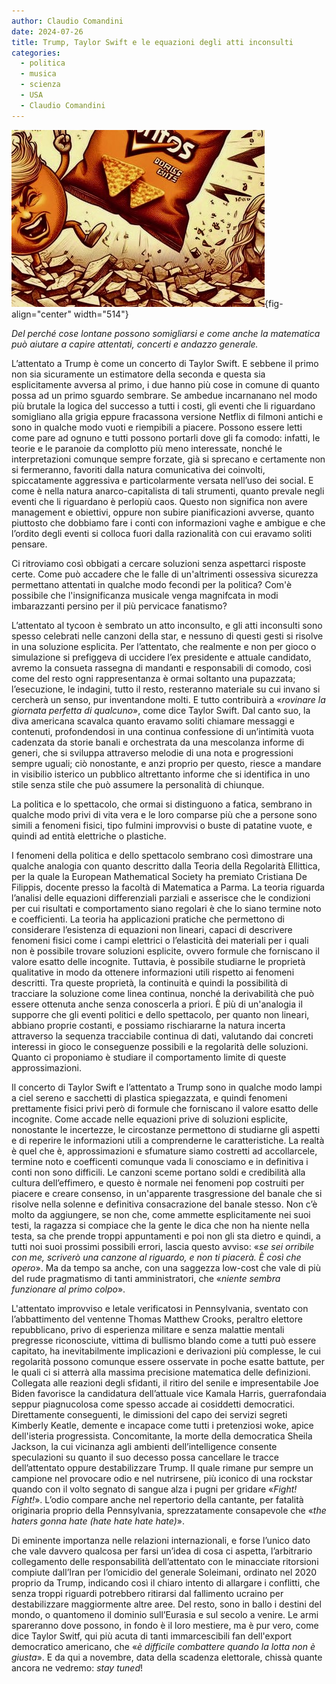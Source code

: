```yaml
---
author: Claudio Comandini
date: 2024-07-26
title: Trump, Taylor Swift e le equazioni degli atti inconsulti
categories:
  - politica
  - musica
  - scienza
  - USA
  - Claudio Comandini
---
```


![](images/ellittiche.jpeg){fig-align="center" width="514"}

*Del perché cose lontane possono somigliarsi e come anche la matematica può aiutare a capire attentati, concerti e andazzo generale.*

L’attentato a Trump è come un concerto di Taylor Swift. E sebbene il primo non sia sicuramente un estimatore della seconda e questa sia esplicitamente avversa al primo, i due hanno più cose in comune di quanto possa ad un primo sguardo sembrare. Se ambedue incarnanano nel modo più brutale la logica del successo a tutti i costi, gli eventi che li riguardano somigliano alla grigia eppure fracassona versione Netflix di filmoni antichi e sono in qualche modo vuoti e riempibili a piacere. Possono essere letti come pare ad ognuno e tutti possono portarli dove gli fa comodo: infatti, le teorie e le paranoie da complotto più meno interessate, nonché le interpretazioni comunque sempre forzate, già si sprecano e certamente non si fermeranno, favoriti dalla natura comunicativa dei coinvolti, spiccatamente aggressiva e particolarmente versata nell’uso dei social. E come è nella natura anarco-capitalista di tali strumenti, quanto prevale negli eventi che li riguardano è perlopiù caos. Questo non significa non avere management e obiettivi, oppure non subire pianificazioni avverse, quanto piuttosto che dobbiamo fare i conti con informazioni vaghe e ambigue e che l’ordito degli eventi si colloca fuori dalla razionalità con cui eravamo soliti pensare.

Ci ritroviamo così obbigati a cercare soluzioni senza aspettarci risposte certe. Come può accadere che le falle di un'altrimenti ossessiva sicurezza permettano attentati in qualche modo fecondi per la politica? Com'è possibile che l'insignificanza musicale venga magnifcata in modi imbarazzanti persino per il più pervicace fanatismo?

L’attentato al tycoon è sembrato un atto inconsulto, e gli atti inconsulti sono spesso celebrati nelle canzoni della star, e nessuno di questi gesti si risolve in una soluzione esplicita. Per l’attentato, che realmente e non per gioco o simulazione si prefiggeva di uccidere l’ex presidente e attuale candidato, avremo la consueta rassegna di mandanti e responsabili di comodo, così come del resto ogni rappresentanza è ormai soltanto una pupazzata; l’esecuzione, le indagini, tutto il resto, resteranno materiale su cui invano si cercherà un senso, pur inventandone molti. E tutto contribuirà a «*rovinare la giornata perfetta di qualcuno*», come dice Taylor Swift. Dal canto suo, la diva americana scavalca quanto eravamo soliti chiamare messaggi e contenuti, profondendosi in una continua confessione di un’intimità vuota cadenzata da storie banali e orchestrata da una mescolanza informe di generi, che si sviluppa attraverso melodie di una nota e progressioni sempre uguali; ciò nonostante, e anzi proprio per questo, riesce a mandare in visibilio isterico un pubblico altrettanto informe che si identifica in uno stile senza stile che può assumere la personalità di chiunque.

La politica e lo spettacolo, che ormai si distinguono a fatica, sembrano in qualche modo privi di vita vera e le loro comparse più che a persone sono simili a fenomeni fisici, tipo fulmini improvvisi o buste di patatine vuote, e quindi ad entità elettriche o plastiche.

I fenomeni della politica e dello spettacolo sembrano così dimostrare una qualche analogia con quanto descritto dalla Teoria della Regolarità Ellittica, per la quale la European Mathematical Society ha premiato Cristiana De Filippis, docente presso la facoltà di Matematica a Parma. La teoria riguarda l’analisi delle equazioni differenziali parziali e asserisce che le condizioni per cui risultati e comportamento siano regolari è che lo siano termine noto e coefficienti. La teoria ha applicazioni pratiche che permettono di considerare l’esistenza di equazioni non lineari, capaci di descrivere fenomeni fisici come i campi elettrici o l’elasticità dei materiali per i quali non è possibile trovare soluzioni esplicite, ovvero formule che forniscano il valore esatto delle incognite. Tuttavia, è possibile studiarne le proprietà qualitative in modo da ottenere informazioni utili rispetto ai fenomeni descritti. Tra queste proprietà, la continuità e quindi la possibilità di tracciare la soluzione come linea continua, nonché la derivabilità che può essere ottenuta anche senza conoscerla a priori. È più di un'analogia il supporre che gli eventi politici e dello spettacolo, per quanto non lineari, abbiano proprie costanti, e possiamo rischiararne la natura incerta attraverso la sequenza tracciabile continua di dati, valutando dai concreti interessi in gioco le conseguenze possibili e la regolarità delle soluzioni. Quanto ci proponiamo è studiare il comportamento limite di queste approssimazioni.

Il concerto di Taylor Swift e l’attentato a Trump sono in qualche modo lampi a ciel sereno e sacchetti di plastica spiegazzata, e quindi fenomeni prettamente fisici privi però di formule che forniscano il valore esatto delle incognite. Come accade nelle equazioni prive di soluzioni esplicite, nonostante le incertezze, le circostanze permettono di studiarne gli aspetti e di reperire le informazioni utili a comprenderne le caratteristiche. La realtà è quel che è, approssimazioni e sfumature siamo costretti ad accollarcele, termine noto e coefficenti comunque vada li conosciamo e in definitiva i conti non sono difficili. Le canzoni sceme portano soldi e credibilità alla cultura dell’effimero, e questo è normale nei fenomeni pop costruiti per piacere e creare consenso, in un'apparente trasgressione del banale che si risolve nella solenne e definitiva consacrazione del banale stesso. Non c’è molto da aggiungere, se non che, come ammette esplicitamente nei suoi testi, la ragazza si compiace che la gente le dica che non ha niente nella testa, sa che prende troppi appuntamenti e poi non gli sta dietro e quindi, a tutti noi suoi prossimi possibili errori, lascia questo avviso: «*se sei orribile con me, scriverò una canzone al riguardo, e non ti piacerà. È così che opero*». Ma da tempo sa anche, con una saggezza low-cost che vale di più del rude pragmatismo di tanti amministratori, che «*niente sembra funzionare al primo colpo*».

L'attentato improvviso e letale verificatosi in Pennsylvania, sventato con l’abbattimento del ventenne Thomas Matthew Crooks, peraltro elettore repubblicano, privo di esperienza militare e senza malattie mentali pregresse riconosciute, vittima di bullismo blando come a tutti può essere capitato, ha inevitabilmente implicazioni e derivazioni più complesse, le cui regolarità possono comunque essere osservate in poche esatte battute, per le quali ci si atterrà alla massima precisione matematica delle definizioni. Collegata alle reazioni degli sfidanti, il ritiro del senile e impresentabile Joe Biden favorisce la candidatura dell’attuale vice Kamala Harris, guerrafondaia seppur piagnucolosa come spesso accade ai cosiddetti democratici. Direttamente conseguenti, le dimissioni del capo dei servizi segreti Kimberly Keatle, demente e incapace come tutti i pretenziosi woke, apice dell'isteria progressista. Concomitante, la morte della democratica Sheila Jackson, la cui vicinanza agli ambienti dell’intelligence consente speculazioni su quanto il suo decesso possa cancellare le tracce dell’attentato oppure destabilizzare Trump. Il quale rimane pur sempre un campione nel provocare odio e nel nutrirsene, più iconico di una rockstar quando con il volto segnato di sangue alza i pugni per gridare «*Fight! Fight!*». L’odio compare anche nel repertorio della cantante, per fatalità originaria proprio della Pennsylvania, sprezzatamente consapevole che «*the haters gonna hate (hate hate hate hate)*».

Di eminente importanza nelle relazioni internazionali, e forse l’unico dato che vale davvero qualcosa per farsi un’idea di cosa ci aspetta, l’arbitrario collegamento delle responsabilità dell’attentato con le minacciate ritorsioni compiute dall’Iran per l’omicidio del generale Soleimani, ordinato nel 2020 proprio da Trump, indicando così il chiaro intento di allargare i conflitti, che senza troppi riguardi potrebbero ritirarsi dal fallimento ucraino per destabilizzare maggiormente altre aree. Del resto, sono in ballo i destini del mondo, o quantomeno il dominio sull’Eurasia e sul secolo a venire. Le armi spareranno dove possono, in fondo è il loro mestiere, ma è pur vero, come dice Taylor Switf, qui più acuta di tanti immarcescibili fan dell'export democratico americano, che «*è difficile combattere quando la lotta non è giusta*». E da qui a novembre, data della scadenza elettorale, chissà quante ancora ne vedremo: *stay tuned*!
